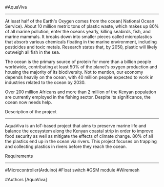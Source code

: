 #AquaViva
___________
At least half of the Earth's Oxygen comes from the ocean( National Ocean Service). About 10 million metric tons of plastic waste, which makes up 80% of all marine pollution, enter the oceans yearly, killing seabirds, fish, and marine mammals. It breaks down into smaller pieces called microplastics that absorb various chemicals floating in the marine environment, including pesticides and toxic metals. Research states that, by 2050, plastic will likely outweigh all fish in the sea.

The ocean is the primary source of protein for more than a billion people worldwide, contributing at least 50% of the planet's oxygen production and housing the majority of its biodiversity. Not to mention, our economy depends heavily on the ocean, with 40 million people expected to work in industries related to the ocean by 2030.

Over 200 million Africans and more than 2 million of the Kenyan population are currently employed in the fishing sector.
Despite its significance, the ocean now needs help.

Description of the project
_____________________
AquaViva is an IoT-based project that aims to preserve marine life and balance the ecosystem along the Kenyan coastal strip in order to improve food security as well as mitigate the effects of climate change.
80% of all the plastics end up in the ocean via rivers. This project focuses on trapping and collecting plastics in rivers before they reach the ocean.

Requirements
_____________
#Microcontroller(Arduino)   #Float switch   #GSM module   #Wiremesh


#Authors [AquaViva]
